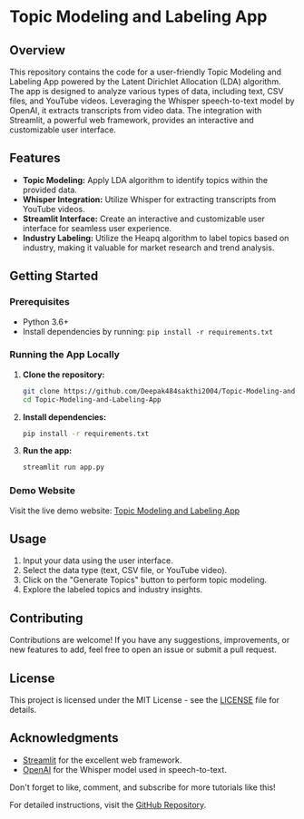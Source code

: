 # Topic Modeling and Labeling App

## Overview

This repository contains the code for a user-friendly Topic Modeling and Labeling App powered by the Latent Dirichlet Allocation (LDA) algorithm. The app is designed to analyze various types of data, including text, CSV files, and YouTube videos. Leveraging the Whisper speech-to-text model by OpenAI, it extracts transcripts from video data. The integration with Streamlit, a powerful web framework, provides an interactive and customizable user interface.

## Features

- **Topic Modeling:** Apply LDA algorithm to identify topics within the provided data.
- **Whisper Integration:** Utilize Whisper for extracting transcripts from YouTube videos.
- **Streamlit Interface:** Create an interactive and customizable user interface for seamless user experience.
- **Industry Labeling:** Utilize the Heapq algorithm to label topics based on industry, making it valuable for market research and trend analysis.

## Getting Started

### Prerequisites

- Python 3.6+
- Install dependencies by running: `pip install -r requirements.txt`

### Running the App Locally

1. **Clone the repository:**
    ```bash
    git clone https://github.com/Deepak484sakthi2004/Topic-Modeling-and-Labeling-App
    cd Topic-Modeling-and-Labeling-App
    ```

2. **Install dependencies:**
    ```bash
    pip install -r requirements.txt
    ```

3. **Run the app:**
    ```bash
    streamlit run app.py
    ```

### Demo Website

Visit the live demo website: [Topic Modeling and Labeling App](https://topic-modeling-and-labeling-app.onrender.com/)

## Usage

1. Input your data using the user interface.
2. Select the data type (text, CSV file, or YouTube video).
3. Click on the "Generate Topics" button to perform topic modeling.
4. Explore the labeled topics and industry insights.

## Contributing

Contributions are welcome! If you have any suggestions, improvements, or new features to add, feel free to open an issue or submit a pull request.

## License

This project is licensed under the MIT License - see the [LICENSE](LICENSE) file for details.

## Acknowledgments

- [Streamlit](https://streamlit.io/) for the excellent web framework.
- [OpenAI](https://www.openai.com/) for the Whisper model used in speech-to-text.

Don't forget to like, comment, and subscribe for more tutorials like this!

For detailed instructions, visit the [GitHub Repository](https://github.com/Deepak484sakthi2004/Topic-Modeling-and-Labeling-App).
